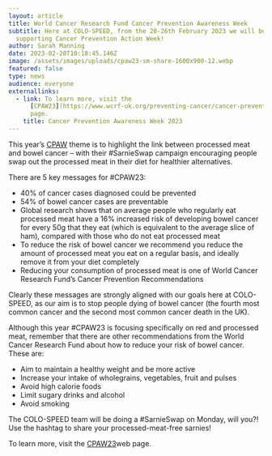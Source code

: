 ```yaml
---
layout: article
title: World Cancer Research Fund Cancer Prevention Awareness Week
subtitle: Here at COLO-SPEED, from the 20-26th February 2023 we will be
  supporting Cancer Prevention Action Week!
author: Sarah Manning
date: 2023-02-20T10:18:45.146Z
image: /assets/images/uploads/cpaw23-sm-share-1600x900-12.webp
featured: false
type: news
audience: everyone
externallinks:
  - link: To learn more, visit the
      [CPAW23﻿](https://www.wcrf-uk.org/preventing-cancer/cancer-prevention-awareness-week/)w﻿eb
      page.
    title: Cancer Prevention Awareness Week 2023
---
```

This year’s [CPAW](https://www.wcrf-uk.org/preventing-cancer/cancer-prevention-awareness-week/) theme is to highlight the link between processed meat and bowel cancer – with their #SarnieSwap campaign encouraging people swap out the processed meat in their diet for healthier alternatives. 

There are 5 key messages for #CPAW23:

* 40% of cancer cases diagnosed could be prevented
* 54% of bowel cancer cases are preventable
* Global research shows that on average people who regularly eat processed meat have a 16% increased risk of developing bowel cancer for every 50g that they eat (which is equivalent to the average slice of ham), compared with those who do not eat processed meat
* To reduce the risk of bowel cancer we recommend you reduce the amount of processed meat you eat on a regular basis, and ideally remove it from your diet completely
* Reducing your consumption of processed meat is one of World Cancer Research Fund’s Cancer Prevention Recommendations

Clearly these messages are strongly aligned with our goals here at COLO-SPEED, as our aim is to stop people dying of bowel cancer (the fourth most common cancer and the second most common cancer death in the UK).

Although this year #CPAW23 is focusing specifically on red and processed meat, remember that there are other recommendations from the World Cancer Research Fund about how to reduce your risk of bowel cancer. These are:

* Aim to maintain a healthy weight and be more active
* Increase your intake of wholegrains, vegetables, fruit and pulses
* Avoid high calorie foods
* Limit sugary drinks and alcohol
* Avoid smoking

The COLO-SPEED team will be doing a #SarnieSwap on Monday, will you?! Use the hashtag to share your processed-meat-free sarnies!

To learn more, visit the [CPAW23﻿](https://www.wcrf-uk.org/preventing-cancer/cancer-prevention-awareness-week/)w﻿eb page.